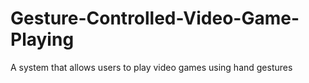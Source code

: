# Gesture-Controlled-Video-Game-Playing
A system that allows users to play video games using hand gestures 
